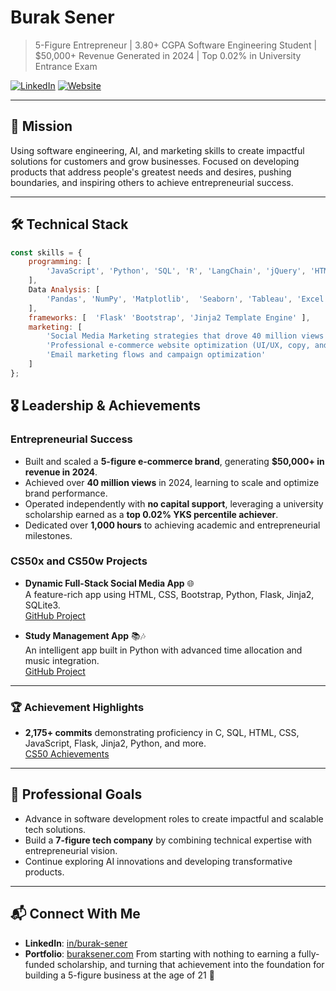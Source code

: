# Burak Sener

> 5-Figure Entrepreneur | 3.80+ CGPA Software Engineering Student | $50,000+ Revenue Generated in 2024 | Top 0.02% in University Entrance Exam 

[![LinkedIn](https://img.shields.io/badge/LinkedIn-Connect-blue)](https://www.linkedin.com/in/burakssener/)
[![Website](https://img.shields.io/badge/Portfolio-Explore-green)](https://buraksener.com)

---

## 🎯 Mission
Using software engineering, AI, and marketing skills to create impactful solutions for customers and grow businesses. Focused on developing products that address people's greatest needs and desires, pushing boundaries, and inspiring others to achieve entrepreneurial success.

---

## 🛠️ Technical Stack
```javascript
const skills = {
    programming: [
        'JavaScript', 'Python', 'SQL', 'R', 'LangChain', 'jQuery', 'HTML/CSS/JavaScript', 'C', 'Java'
    ],
    Data Analysis: [
        'Pandas', 'NumPy', 'Matplotlib',  'Seaborn', 'Tableau', 'Excel', 'Google Analytics'
    ],
    frameworks: [  'Flask' 'Bootstrap', 'Jinja2 Template Engine' ],
    marketing: [
        'Social Media Marketing strategies that drove 40 million views',
        'Professional e-commerce website optimization (UI/UX, copy, and offers) to increase AOV by $12 across 1,300+ orders',
        'Email marketing flows and campaign optimization'
    ]
};
```
## 🎖️ Leadership & Achievements

### Entrepreneurial Success
- Built and scaled a **5-figure e-commerce brand**, generating **$50,000+ in revenue in 2024**.
- Achieved over **40 million views** in 2024, learning to scale and optimize brand performance.
- Operated independently with **no capital support**, leveraging a university scholarship earned as a **top 0.02% YKS percentile achiever**.
- Dedicated over **1,000 hours** to achieving academic and entrepreneurial milestones.



### CS50x and CS50w Projects

- **Dynamic Full-Stack Social Media App** 🌐  
  A feature-rich app using HTML, CSS, Bootstrap, Python, Flask, Jinja2, SQLite3.  
  [GitHub Project](#)  

- **Study Management App** 📚🎶  
  An intelligent app built in Python with advanced time allocation and music integration.  
  [GitHub Project](#)  

---

### 🏆 Achievement Highlights
- **2,175+ commits** demonstrating proficiency in C, SQL, HTML, CSS, JavaScript, Flask, Jinja2, Python, and more.  
  [CS50 Achievements](#)

---

## 🎯 Professional Goals
- Advance in software development roles to create impactful and scalable tech solutions.
- Build a **7-figure tech company** by combining technical expertise with entrepreneurial vision.
- Continue exploring AI innovations and developing transformative products.

---

## 📬 Connect With Me
- **LinkedIn**: [in/burak-sener](https://linkedin.com/in/burakssener)
- **Portfolio**: [buraksener.com](https://buraksener.com/)
From starting with nothing to earning a fully-funded scholarship, and turning that achievement into the foundation for building a 5-figure business at the age of 21 🚀
